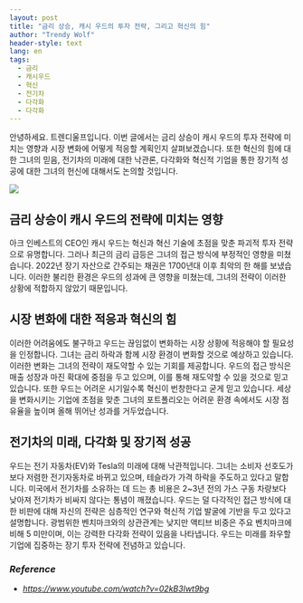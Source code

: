 ```yaml
---
layout: post
title: "금리 상승, 캐시 우드의 투자 전략, 그리고 혁신의 힘"
author: "Trendy Wolf"
header-style: text
lang: en
tags:
  - 금리
  - 캐시우드
  - 혁신
  - 전기차
  - 다각화
  - 다각화
---
```


안녕하세요. 트렌디울프입니다. 이번 글에서는 금리 상승이 캐시 우드의 투자 전략에 미치는 영향과 시장 변화에 어떻게 적응할 계획인지 살펴보겠습니다. 또한 혁신의 힘에 대한 그녀의 믿음, 전기차의 미래에 대한 낙관론, 다각화와 혁신적 기업을 통한 장기적 성공에 대한 그녀의 헌신에 대해서도 논의할 것입니다.

<img
    src="https://i.ytimg.com/vi/02kB3Iwt9bg/hqdefault.jpg"
/>


## 금리 상승이 캐시 우드의 전략에 미치는 영향
아크 인베스트의 CEO인 캐시 우드는 혁신과 혁신 기술에 초점을 맞춘 파괴적 투자 전략으로 유명합니다. 그러나 최근의 금리 급등은 그녀의 접근 방식에 부정적인 영향을 미쳤습니다. 2022년 장기 자산으로 간주되는 채권은 1700년대 이후 최악의 한 해를 보냈습니다. 이러한 불리한 환경은 우드의 성과에 큰 영향을 미쳤는데, 그녀의 전략이 이러한 상황에 적합하지 않았기 때문입니다.

## 시장 변화에 대한 적응과 혁신의 힘
이러한 어려움에도 불구하고 우드는 끊임없이 변화하는 시장 상황에 적응해야 할 필요성을 인정합니다. 그녀는 금리 하락과 함께 시장 환경이 변화할 것으로 예상하고 있습니다. 이러한 변화는 그녀의 전략이 재도약할 수 있는 기회를 제공합니다. 우드의 접근 방식은 매출 성장과 마진 확대에 중점을 두고 있으며, 이를 통해 재도약할 수 있을 것으로 믿고 있습니다. 또한 우드는 어려운 시기일수록 혁신이 번창한다고 굳게 믿고 있습니다. 세상을 변화시키는 기업에 초점을 맞춘 그녀의 포트폴리오는 어려운 환경 속에서도 시장 점유율을 높이며 올해 뛰어난 성과를 거두었습니다.

## 전기차의 미래, 다각화 및 장기적 성공
우드는 전기 자동차(EV)와 Tesla의 미래에 대해 낙관적입니다. 그녀는 소비자 선호도가 보다 저렴한 전기자동차로 바뀌고 있으며, 테슬라가 가격 하락을 주도하고 있다고 말합니다. 미국에서 전기차를 소유하는 데 드는 총 비용은 2~3년 전의 가스 구동 차량보다 낮아져 전기차가 비싸지 않다는 통념이 깨졌습니다. 우드는 덜 다각적인 접근 방식에 대한 비판에 대해 자신의 전략은 심층적인 연구와 혁신적 기업 발굴에 기반을 두고 있다고 설명합니다. 광범위한 벤치마크와의 상관관계는 낮지만 액티브 비중은 주요 벤치마크에 비해 5 미만이며, 이는 강력한 다각화 전략이 있음을 나타냅니다. 우드는 미래를 좌우할 기업에 집중하는 장기 투자 전략에 전념하고 있습니다.


### _Reference_
- _https://www.youtube.com/watch?v=02kB3Iwt9bg_

